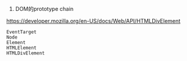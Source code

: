 1. DOM的prototype chain

https://developer.mozilla.org/en-US/docs/Web/API/HTMLDivElement

```
EventTarget
Node
Element
HTMLElement
HTMLDivElement
```
